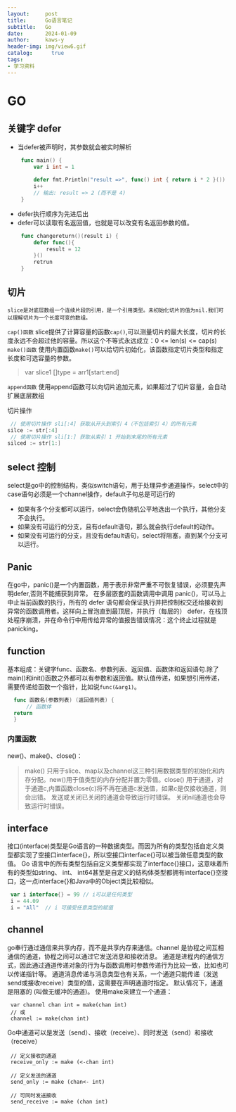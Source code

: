 ```yaml
---
layout:     post
title:      Go语言笔记
subtitle:   Go
date:       2024-01-09
author:     kaws-y
header-img: img/view6.gif
catalog: 	  true
tags:
- 学习资料
---
```


# GO

## 关键字 defer
- 当defer被声明时，其参数就会被实时解析
   ```go
    func main() {
    	var i int = 1
    
    	defer fmt.Println("result =>", func() int { return i * 2 }())
    	i++
    	// 输出: result => 2 (而不是 4)
    }
   ```
- defer执行顺序为先进后出
- defer可以读取有名返回值，也就是可以改变有名返回参数的值。
   ```go
    func changereturn()(result i) {
        defer func(){
            result = 12
        }()
        retrun
    }
  ```

## 切片
    slice是对底层数组一个连续片段的引用，是一个引用类型。未初始化切片的值为nil.我们可以理解切片为一个长度可变的数组。
   `cap()函数`
   slice提供了计算容量的函数`cap()`,可以测量切片的最大长度，切片的长度永远不会超过他的容量。所以这个不等式永远成立：0 <= len(s) <= cap(s)
   `make()函数`
   使用内置函数`make()`可以给切片初始化，该函数指定切片类型和指定长度和可选容量的参数。
 >  var slice1 []type = arr1[start:end]
    
   `append函数`
   使用append函数可以向切片追加元素，如果超过了切片容量，会自动扩展底层数组
   
   切片操作
   ```go
    // 使用切片操作 sli[:4] 获取从开头到索引 4（不包括索引 4）的所有元素
   silce := str[:4]
    // 使用切片操作 sli[1:] 获取从索引 1 开始到末尾的所有元素
   silced := str[1:]
   ```

## select 控制
   select是go中的控制结构，类似switch语句，用于处理异步通道操作，select中的case语句必须是一个channel操作，default子句总是可运行的
- 如果有多个分支都可以运行，select会伪随机公平地选出一个执行，其他分支不会执行。
- 如果没有可运行的分支，且有default语句，那么就会执行default的动作。
- 如果没有可运行的分支，且没有default语句，select将阻塞，直到某个分支可以运行。

## Panic
  在go中，panic()是一个内置函数，用于表示非常严重不可恢复错误，必须要先声明defer,否则不能捕获到异常。
  在多层嵌套的函数调用中调用 panic()，可以马上中止当前函数的执行，所有的 defer 语句都会保证执行并把控制权交还给接收到异常的函数调用者。这样向上冒泡直到最顶层，并执行（每层的） defer，在栈顶处程序崩溃，并在命令行中用传给异常的值报告错误情况：这个终止过程就是 panicking。
  
## function
  基本组成：关键字func、函数名、参数列表、返回值、函数体和返回语句.除了main()和init()函数之外都可以有参数和返回值。默认值传递，如果想引用传递，需要传递给函数一个指针，比如说`func(&arg1)`。
  ```go
    func 函数名(参数列表) (返回值列表) {
        // 函数体
    return
    } 
   ```
### 内置函数
   new()、make()、close()：
> make() 只用于slice、map以及channel这三种引用数据类型的初始化和内存分配。new()用于值类型的内存分配并置为零值。close() 用于通道，对于通道c,内置函数close(c)将不再在通道c发送值，如果c是仅接收通道，则会出错。 发送或关闭已关闭的通道会导致运行时错误。 关闭nil通道也会导致运行时错误。
    
## interface
   接口(interface)类型是Go语言的一种数据类型。而因为所有的类型包括自定义类型都实现了空接口interface{}，所以空接口interface{}可以被当做任意类型的数值。
   Go 语言中的所有类型包括自定义类型都实现了interface{}接口，这意味着所有的类型如string、 int、 int64甚至是自定义的结构体类型都拥有interface{}空接口，这一点interface{}和Java中的Object类比较相似。
   ```go
    var i interface{} = 99 // i可以是任何类型
    i = 44.09
    i = "All"  // i 可接受任意类型的赋值
````
## channel
   go奉行通过通信来共享内存，而不是共享内存来通信。channel 是协程之间互相通信的通道，协程之间可以通过它发送消息和接收消息。
   通道是进程内的通信方式，因此通过通道传递对象的行为与函数调用时参数传递行为比较一致，比如也可以传递指针等。
   通道消息传递与消息类型也有关系，一个通道只能传递（发送send或接收receive）类型的值，这需要在声明通道时指定。
   默认情况下，通道是阻塞的 (叫做无缓冲的通道)。
   使用make来建立一个通道：
   ```
    var channel chan int = make(chan int)
    // 或
    channel := make(chan int)
   ```
   Go中通道可以是发送（send）、接收（receive）、同时发送（send）和接收（receive）
   ```
    // 定义接收的通道
    receive_only := make (<-chan int)
     
    // 定义发送的通道
    send_only := make (chan<- int)
    
    // 可同时发送接收
    send_receive := make (chan int)
   ```
    
